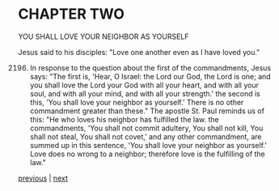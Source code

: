 # CHAPTER TWO

YOU SHALL LOVE YOUR NEIGHBOR AS YOURSELF

Jesus said to his disciples: "Love one another even as I have loved you."

2196. In response to the question about the first of the commandments, Jesus says: "The first is, 'Hear, O Israel: the Lord our God, the Lord is one; and you shall love the Lord your God with all your heart, and with all your soul, and with all your mind, and with all your strength.' the second is this, 'You shall love your neighbor as yourself.' There is no other commandment greater than these." The apostle St. Paul reminds us of this: "He who loves his neighbor has fulfilled the law. the commandments, 'You shall not commit adultery, You shall not kill, You shall not steal, You shall not covet,' and any other commandment, are summed up in this sentence, 'You shall love your neighbor as yourself.' Love does no wrong to a neighbor; therefore love is the fulfilling of the law."

[previous](https://github.com/Tenari/non-fiction/blob/master/catechism/__P7P.md) | [next](https://github.com/Tenari/non-fiction/blob/master/catechism/__P7R.md)